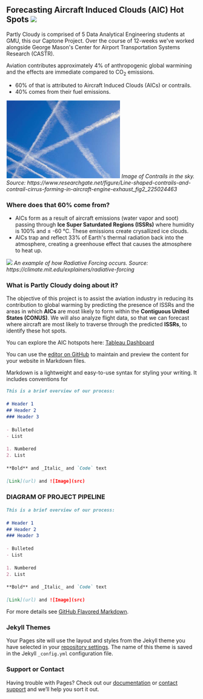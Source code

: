 ## Forecasting Aircraft Induced Clouds (AIC) Hot Spots <img src= "https://github.com/rina635/partly_cloudy/blob/main/test_folder/2601_cloud.png">

Partly Cloudy is comprised of 5 Data Analytical Engineering students at GMU, this our Captone Project. Over the course of 12-weeks we've worked alongside George Mason's Center for Airport Transportation Systems Research (CASTR).

Aviation contributes approximately 4% of anthropogenic global warmining and the effects are immediate compared to CO<sub>2</sub> emissions.
- 60% of that is attributed to Aircraft Induced Clouds (AICs) or contrails.
- 40% comes from their fuel emissions.

<img src= "test_folder/contrail.png" width="300" >
<em>Image of Contrails in the sky. Source: https://www.researchgate.net/figure/Line-shaped-contrails-and-contrail-cirrus-forming-in-aircraft-engine-exhaust_fig2_225024463</em>


### Where does that 60% come from?

- AICs form as a result of aircraft emissions (water vapor and soot) passing through **Ice Super Saturdated Regions (ISSRs)** where humidity is 100% and ≤ -60 ℃. These emissions create crysallized ice clouds.
- AICs trap and reflect 33% of Earth's thermal radiation back into the atmosphere, creating a greenhouse effect that causes the atmosphere to heat up.

<img src= "test_folder/RF.png" width="650" >
<em>An example of how Radiative Forcing occurs. Source: https://climate.mit.edu/explainers/radiative-forcing</em>
 

### What is Partly Cloudy doing about it?

The objective of this project is to assist the aviation industry in reducing its contribution to global warming by predicting the presence of ISSRs and the areas in which **AICs** are most likely to form within the **Contiguous United States (CONUS)**.  We will also analyze flight data, so that we can forecast where aircraft are most likely to traverse through the predicted **ISSRs**, to identify these hot spots.

You can explore the AIC hotspots here: [Tableau Dashboard](https://explore.dot.gov/views/ISSRMonthlyCellHoursPOST/MonthlyISSRCell-HoursbyARTCC?%3AshowAppBanner=false&%3Adisplay_count=n&%3AshowVizHome=n&%3Aorigin=viz_share_link&%3AisGuestRedirectFromVizportal=y&%3Aembed=y)

You can use the [editor on GitHub](https://github.com/rina635/partly_cloudy/edit/main/README.md) to maintain and preview the content for your website in Markdown files.



Markdown is a lightweight and easy-to-use syntax for styling your writing. It includes conventions for
```markdown
This is a brief overview of our process:

# Header 1
## Header 2
### Header 3

- Bulleted
- List

1. Numbered
2. List

**Bold** and _Italic_ and `Code` text

[Link](url) and ![Image](src)
```
### DIAGRAM OF PROJECT PIPELINE

```markdown
This is a brief overview of our process:

# Header 1
## Header 2
### Header 3

- Bulleted
- List

1. Numbered
2. List

**Bold** and _Italic_ and `Code` text

[Link](url) and ![Image](src)
```

For more details see [GitHub Flavored Markdown](https://guides.github.com/features/mastering-markdown/).

### Jekyll Themes

Your Pages site will use the layout and styles from the Jekyll theme you have selected in your [repository settings](https://github.com/rina635/partly_cloudy/settings/pages). The name of this theme is saved in the Jekyll `_config.yml` configuration file.

### Support or Contact

Having trouble with Pages? Check out our [documentation](https://docs.github.com/categories/github-pages-basics/) or [contact support](https://support.github.com/contact) and we’ll help you sort it out.
